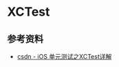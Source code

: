 # XCTest

## 参考资料
- [csdn - iOS 单元测试之XCTest详解](https://blog.csdn.net/hello_hwc/article/details/46671053)